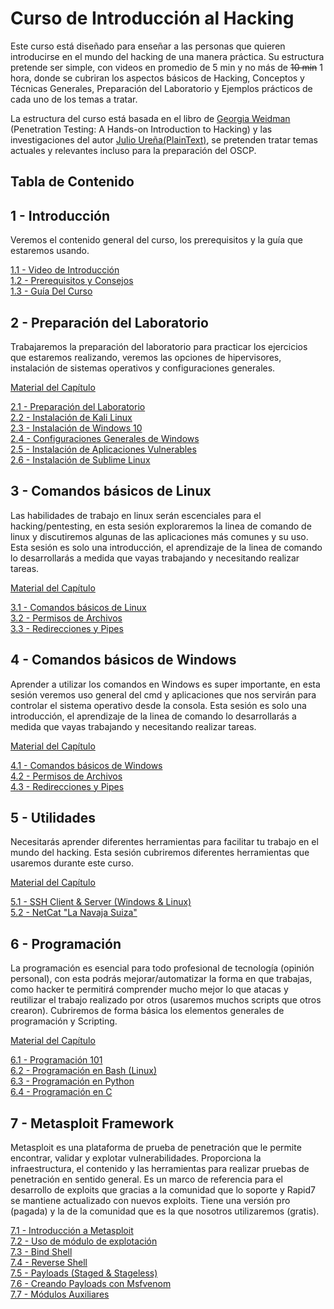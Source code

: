 # Curso de Introducción al Hacking
Este curso está diseñado para enseñar a las personas que quieren introducirse en el mundo del hacking de una manera práctica. Su estructura pretende ser simple, con videos en promedio de 5 min y no más de ~~10 min~~ 1 hora, donde se cubriran los aspectos básicos de Hacking, Conceptos y Técnicas Generales, Preparación del Laboratorio y Ejemplos prácticos de cada uno de los temas a tratar.

La estructura del curso está basada en el libro de [Georgia Weidman](https://twitter.com/georgiaweidman) (Penetration Testing: A Hands-on Introduction to Hacking) y las investigaciones del autor [Julio Ureña(PlainText)](https://twitter.com/juliourena), se pretenden tratar temas actuales y relevantes incluso para la preparación del OSCP. 

## Tabla de Contenido

## 1 - Introducción
Veremos el contenido general del curso, los prerequisitos y la guía que estaremos usando.  

  [1.1 - Video de Introducción](https://youtu.be/v8E0_Swe89c)  
  [1.2 - Prerequisitos y Consejos](https://youtu.be/S8wV1I9YGpY)  
  [1.3 - Guía Del Curso](https://youtu.be/31xRWaBygJA)  

## 2 - Preparación del Laboratorio
Trabajaremos la preparación del laboratorio para practicar los ejercicios que estaremos realizando, veremos las opciones de hipervisores, instalación de sistemas operativos y configuraciones generales. 

  [Material del Capítulo](Capitulo_2)  

  [2.1 - Preparación del Laboratorio](https://youtu.be/ZBFu6hdFtiY)  
  [2.2 - Instalación de Kali Linux](https://youtu.be/RRrwG2AMcKo)  
  [2.3 - Instalación de Windows 10](https://youtu.be/vET-9-dqraM)  
  [2.4 - Configuraciones Generales de Windows](https://youtu.be/bCDvlfHMJ_o)  
  [2.5 - Instalación de Aplicaciones Vulnerables](https://youtu.be/3d5-cUjbmRw)  
  [2.6 - Instalación de Sublime Linux](https://youtu.be/PZw9GKqWbcE)
  
## 3 - Comandos básicos de Linux
Las habilidades de trabajo en linux serán escenciales para el hacking/pentesting, en esta sesión exploraremos la linea de comando de linux y discutiremos algunas de las aplicaciones más comunes y su uso. Esta sesión es solo una introducción, el aprendizaje de la linea de comando lo desarrollarás a medida que vayas trabajando y necesitando realizar tareas.

  [Material del Capítulo](Capitulo_3)
  
  [3.1 - Comandos básicos de Linux](https://youtu.be/gu09BxzYx38)  
  [3.2 - Permisos de Archivos](https://youtu.be/opaxCMskSWo)  
  [3.3 - Redirecciones y Pipes](https://youtu.be/bfjd5ssybIo)  

## 4 - Comandos básicos de Windows 
Aprender a utilizar los comandos en Windows es super importante, en esta sesión veremos uso general del cmd y aplicaciones que nos servirán para controlar el sistema operativo desde la consola. Esta sesión es solo una introducción, el aprendizaje de la linea de comando lo desarrollarás a medida que vayas trabajando y necesitando realizar tareas.

  [Material del Capítulo](Capitulo_4)  
  
  [4.1 - Comandos básicos de Windows](https://youtu.be/KBIq-_OAyks)   
  [4.2 - Permisos de Archivos](https://youtu.be/oovTG6q35Hc)  
  [4.3 - Redirecciones y Pipes](https://youtu.be/OtqdYkL8A6w)  

## 5 - Utilidades 
Necesitarás aprender diferentes herramientas para facilitar tu trabajo en el mundo del hacking. Esta sesión cubriremos diferentes herramientas que usaremos durante este curso. 

  [Material del Capítulo](Capitulo_5)   

  [5.1 - SSH Client & Server (Windows & Linux)](https://youtu.be/KkoLM6TIdUk)  
  [5.2 - NetCat "La Navaja Suiza"](https://youtu.be/Bvg9A1kqiZg)  
  
## 6 - Programación
La programación es esencial para todo profesional de tecnología (opinión personal), con esta podrás mejorar/automatizar la forma en que trabajas, como hacker te permitirá comprender mucho mejor lo que atacas y reutilizar el trabajo realizado por otros (usaremos muchos scripts que otros crearon). Cubriremos de forma básica los elementos generales de programación y Scripting. 

  [Material del Capítulo](Capitulo_6)  
  
  [6.1 - Programación 101](https://youtu.be/gPDTJDzX4Jc)  
  [6.2 - Programación en Bash (Linux)](https://youtu.be/ykjZQJ5KwxM)  
  [6.3 - Programación en Python](https://youtu.be/d2cGHFsyDhc)  
  [6.4 - Programación en C](https://youtu.be/RGf5EPN5lWg)  

## 7 - Metasploit Framework
Metasploit es una plataforma de prueba de penetración que le permite encontrar, validar y explotar vulnerabilidades. Proporciona la infraestructura, el contenido y las herramientas para realizar pruebas de penetración en sentido general. Es un marco de referencia para el desarrollo de exploits que gracias a la comunidad que lo soporte y Rapid7 se mantiene actualizado con nuevos exploits. Tiene una versión pro (pagada) y la de la comunidad que es la que nosotros utilizaremos (gratis). 
  
  [7.1 - Introducción a Metasploit](https://youtu.be/-8fpQi6mjtg)  
  [7.2 - Uso de módulo de explotación](https://youtu.be/gDcdsQGeLLg)  
  [7.3 - Bind Shell](https://youtu.be/Ghp7QZANuwo)  
  [7.4 - Reverse Shell](https://youtu.be/KNwI8zpkPO4)  
  [7.5 - Payloads (Staged & Stageless)]()  
  [7.6 - Creando Payloads con Msfvenom]()  
  [7.7 - Módulos Auxiliares]()  
  
